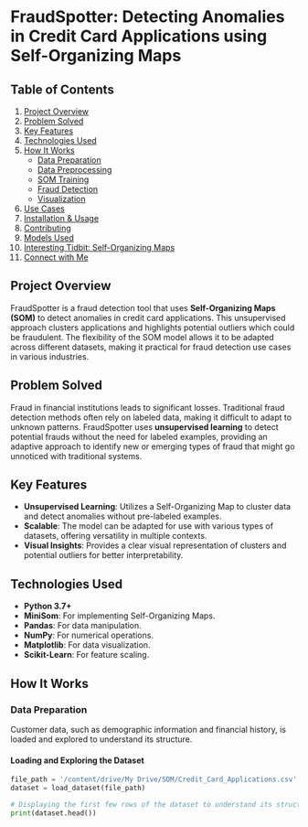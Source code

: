 # FraudSpotter: Detecting Anomalies in Credit Card Applications using Self-Organizing Maps

## Table of Contents
1. [Project Overview](#project-overview)
2. [Problem Solved](#problem-solved)
3. [Key Features](#key-features)
4. [Technologies Used](#technologies-used)
5. [How It Works](#how-it-works)
   - [Data Preparation](#data-preparation)
   - [Data Preprocessing](#data-preprocessing)
   - [SOM Training](#som-training)
   - [Fraud Detection](#fraud-detection)
   - [Visualization](#visualization)
6. [Use Cases](#use-cases)
7. [Installation & Usage](#installation--usage)
8. [Contributing](#contributing)
9. [Models Used](#models-used)
10. [Interesting Tidbit: Self-Organizing Maps](#interesting-tidbit-self-organizing-maps)
11. [Connect with Me](#connect-with-me)

## Project Overview
FraudSpotter is a fraud detection tool that uses **Self-Organizing Maps (SOM)** to detect anomalies in credit card applications. This unsupervised approach clusters applications and highlights potential outliers which could be fraudulent. The flexibility of the SOM model allows it to be adapted across different datasets, making it practical for fraud detection use cases in various industries.

## Problem Solved
Fraud in financial institutions leads to significant losses. Traditional fraud detection methods often rely on labeled data, making it difficult to adapt to unknown patterns. FraudSpotter uses **unsupervised learning** to detect potential frauds without the need for labeled examples, providing an adaptive approach to identify new or emerging types of fraud that might go unnoticed with traditional systems.

## Key Features
- **Unsupervised Learning**: Utilizes a Self-Organizing Map to cluster data and detect anomalies without pre-labeled examples.
- **Scalable**: The model can be adapted for use with various types of datasets, offering versatility in multiple contexts.
- **Visual Insights**: Provides a clear visual representation of clusters and potential outliers for better interpretability.

## Technologies Used
- **Python 3.7+**
- **MiniSom**: For implementing Self-Organizing Maps.
- **Pandas**: For data manipulation.
- **NumPy**: For numerical operations.
- **Matplotlib**: For data visualization.
- **Scikit-Learn**: For feature scaling.

## How It Works

### Data Preparation
Customer data, such as demographic information and financial history, is loaded and explored to understand its structure.

#### Loading and Exploring the Dataset
```python
file_path = '/content/drive/My Drive/SOM/Credit_Card_Applications.csv'
dataset = load_dataset(file_path)

# Displaying the first few rows of the dataset to understand its structure
print(dataset.head())
